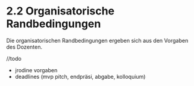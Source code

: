 # 2.2 Organisatorische Randbedingungen 

Die organisatorischen Randbedingungen ergeben sich aus den Vorgaben des Dozenten. 



//todo 

- jrodine vorgaben
- deadlines (mvp pitch, endpräsi, abgabe, kolloquium)